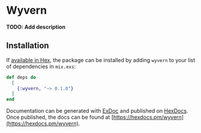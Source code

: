 # Wyvern

**TODO: Add description**

## Installation

If [available in Hex](https://hex.pm/docs/publish), the package can be installed
by adding `wyvern` to your list of dependencies in `mix.exs`:

```elixir
def deps do
  [
    {:wyvern, "~> 0.1.0"}
  ]
end
```

Documentation can be generated with [ExDoc](https://github.com/elixir-lang/ex_doc)
and published on [HexDocs](https://hexdocs.pm). Once published, the docs can
be found at [https://hexdocs.pm/wyvern](https://hexdocs.pm/wyvern).

